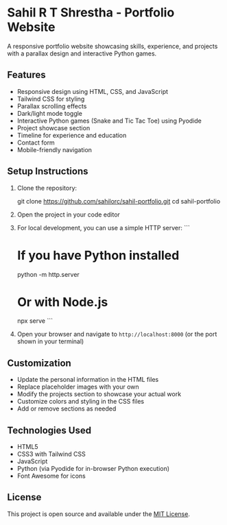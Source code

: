 # Sahil R T Shrestha - Portfolio Website

A responsive portfolio website showcasing skills, experience, and projects with a parallax design and interactive Python games.

## Features

- Responsive design using HTML, CSS, and JavaScript
- Tailwind CSS for styling
- Parallax scrolling effects
- Dark/light mode toggle
- Interactive Python games (Snake and Tic Tac Toe) using Pyodide
- Project showcase section
- Timeline for experience and education
- Contact form
- Mobile-friendly navigation

## Setup Instructions

1. Clone the repository:
   
   git clone https://github.com/sahilorc/sahil-portfolio.git
   cd sahil-portfolio


2. Open the project in your code editor

3. For local development, you can use a simple HTTP server:
   \`\`\`
   # If you have Python installed
   python -m http.server
   
   # Or with Node.js
   npx serve
   \`\`\`

4. Open your browser and navigate to `http://localhost:8000` (or the port shown in your terminal)

## Customization

- Update the personal information in the HTML files
- Replace placeholder images with your own
- Modify the projects section to showcase your actual work
- Customize colors and styling in the CSS files
- Add or remove sections as needed

## Technologies Used

- HTML5
- CSS3 with Tailwind CSS
- JavaScript
- Python (via Pyodide for in-browser Python execution)
- Font Awesome for icons

## License

This project is open source and available under the [MIT License](LICENSE).
